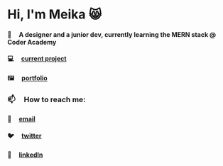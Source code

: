# Hi, I'm Meika 😸

#### 🌱  &nbsp; &nbsp; A designer and a junior dev, currently learning the MERN stack @ Coder Academy 
#### 💻  &nbsp; &nbsp; [current project](https://github.com/MeikaFreckelton/MERNAPP)
#### 🖼  &nbsp; &nbsp; [portfolio](https://meikafreckelton.github.io)

### 📫 &nbsp; &nbsp; How to reach me:
#### 📩 &nbsp; &nbsp; [email](mailto:meikafreckelton@gmail.com)
#### 🐦 &nbsp; &nbsp; [twitter](https://twitter.com/meikafreckelton)
#### 📲 &nbsp; &nbsp; [linkedIn](https://www.linkedin.com/in/meika-freckelton-269741195)

